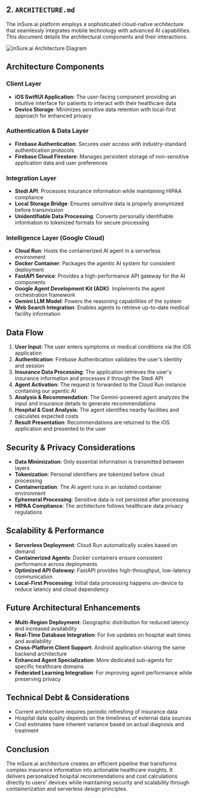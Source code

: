 ## 2. `ARCHITECTURE.md`

The inSure.ai platform employs a sophisticated cloud-native architecture that seamlessly integrates mobile technology with advanced AI capabilities. This document details the architectural components and their interactions.

![inSure.ai Architecture Diagram](images/architecture-diagram.png)

## Architecture Components

### Client Layer
- **iOS SwiftUI Application**: The user-facing component providing an intuitive interface for patients to interact with their healthcare data
- **Device Storage**: Minimizes sensitive data retention with local-first approach for enhanced privacy

### Authentication & Data Layer
- **Firebase Authentication**: Secures user access with industry-standard authentication protocols
- **Firebase Cloud Firestore**: Manages persistent storage of non-sensitive application data and user preferences

### Integration Layer
- **Stedi API**: Processes insurance information while maintaining HIPAA compliance
- **Local Storage Bridge**: Ensures sensitive data is properly anonymized before transmission
- **Unidentifiable Data Processing**: Converts personally identifiable information to tokenized formats for secure processing

### Intelligence Layer (Google Cloud)
- **Cloud Run**: Hosts the containerized AI agent in a serverless environment
- **Docker Container**: Packages the agentic AI system for consistent deployment
- **FastAPI Service**: Provides a high-performance API gateway for the AI components
- **Google Agent Development Kit (ADK)**: Implements the agent orchestration framework
- **Gemini LLM Model**: Powers the reasoning capabilities of the system
- **Web Search Integration**: Enables agents to retrieve up-to-date medical facility information

## Data Flow

1. **User Input**: The user enters symptoms or medical conditions via the iOS application
2. **Authentication**: Firebase Authentication validates the user's identity and session
3. **Insurance Data Processing**: The application retrieves the user's insurance information and processes it through the Stedi API
4. **Agent Activation**: The request is forwarded to the Cloud Run instance containing our agentic AI
5. **Analysis & Recommendation**: The Gemini-powered agent analyzes the input and insurance details to generate recommendations
6. **Hospital & Cost Analysis**: The agent identifies nearby facilities and calculates expected costs
7. **Result Presentation**: Recommendations are returned to the iOS application and presented to the user

## Security & Privacy Considerations

- **Data Minimization**: Only essential information is transmitted between layers
- **Tokenization**: Personal identifiers are tokenized before cloud processing
- **Containerization**: The AI agent runs in an isolated container environment
- **Ephemeral Processing**: Sensitive data is not persisted after processing
- **HIPAA Compliance**: The architecture follows healthcare data privacy regulations

## Scalability & Performance

- **Serverless Deployment**: Cloud Run automatically scales based on demand
- **Containerized Agents**: Docker containers ensure consistent performance across deployments
- **Optimized API Gateway**: FastAPI provides high-throughput, low-latency communication
- **Local-First Processing**: Initial data processing happens on-device to reduce latency and cloud dependency

## Future Architectural Enhancements

- **Multi-Region Deployment**: Geographic distribution for reduced latency and increased availability
- **Real-Time Database Integration**: For live updates on hospital wait times and availability
- **Cross-Platform Client Support**: Android application sharing the same backend architecture
- **Enhanced Agent Specialization**: More dedicated sub-agents for specific healthcare domains
- **Federated Learning Integration**: For improving agent performance while preserving privacy

## Technical Debt & Considerations

- Current architecture requires periodic refreshing of insurance data
- Hospital data quality depends on the timeliness of external data sources
- Cost estimates have inherent variance based on actual diagnosis and treatment

## Conclusion

The inSure.ai architecture creates an efficient pipeline that transforms complex insurance information into actionable healthcare insights. It delivers personalized hospital recommendations and cost calculations directly to users' devices while maintaining security and scalability through containerization and serverless design principles.
